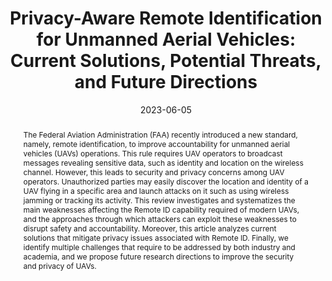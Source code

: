 ---
title: 'Privacy-Aware Remote Identification for Unmanned Aerial Vehicles: Current Solutions, Potential Threats, and Future Directions'

# Authors
# A YAML list of author names
# If you created a profile for a user (e.g. the default `admin` user at `content/authors/admin/`), 
# write the username (folder name) here, and it will be replaced with their full name and linked to their profile.
authors:
- Pietro Tedeschi
- Fatima Ali Al Nuaimi
- Ali Ismail Awad
- Enrico Natalizio

# Author notes (such as 'Equal Contribution')
# A YAML list of notes for each author in the above `authors` list
author_notes: []

date: '2023-06-05'

# Date to publish webpage (NOT necessarily Bibtex publication's date).
publishDate: '2023-12-07T07:05:01.224560Z'

# Publication type.
# A single CSL publication type but formatted as a YAML list (for Hugo requirements).
publication_types:
- article-journal

# Publication name and optional abbreviated publication name.
publication: '*IEEE Transactions on Industrial Informatics*'
publication_short: ''

doi: '10.1109/TII.2023.3280325'

abstract: 'The Federal Aviation Administration (FAA) recently introduced a new standard, namely, remote identification, to improve accountability for unmanned aerial vehicles (UAVs) operations. This rule requires UAV operators to broadcast messages revealing sensitive data, such as identity and location on the wireless channel. However, this leads to security and privacy concerns among UAV operators. Unauthorized parties may easily discover the location and identity of a UAV flying in a specific area and launch attacks on it such as using wireless jamming or tracking its activity. This review investigates and systematizes the main weaknesses affecting the Remote ID capability required of modern UAVs, and the approaches through which attackers can exploit these weaknesses to disrupt safety and accountability. Moreover, this article analyzes current solutions that mitigate privacy issues associated with Remote ID. Finally, we identify multiple challenges that require to be addressed by both industry and academia, and we propose future research directions to improve the security and privacy of UAVs.'

# Summary. An optional shortened abstract.
summary: ''

tags: []

# Display this page in a list of Featured pages?
featured: false

# Links
url_pdf: 'https://ieeexplore.ieee.org/document/10143727'
url_code: ''
url_dataset: ''
url_poster: ''
url_project: ''
url_slides: ''
url_source: ''
url_video: ''

# Custom links (uncomment lines below)
# links:
# - name: Custom Link
#   url: http://example.org

# Publication image
# Add an image named `featured.jpg/png` to your page's folder then add a caption below.
image:
  caption: ''
  focal_point: ''
  preview_only: false

# Associated Projects (optional).
#   Associate this publication with one or more of your projects.
#   Simply enter your project's folder or file name without extension.
#   E.g. `projects: ['internal-project']` links to `content/project/internal-project/index.md`.
#   Otherwise, set `projects: []`.
projects: []
---
